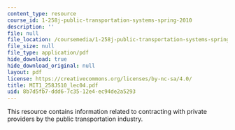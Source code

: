 ```yaml
---
content_type: resource
course_id: 1-258j-public-transportation-systems-spring-2010
description: ''
file: null
file_location: /coursemedia/1-258j-public-transportation-systems-spring-2010/8b7d5fb7ddd67c3512e4ec94de2a5293_MIT1_258JS10_lec04.pdf
file_size: null
file_type: application/pdf
hide_download: true
hide_download_original: null
layout: pdf
license: https://creativecommons.org/licenses/by-nc-sa/4.0/
title: MIT1_258JS10_lec04.pdf
uid: 8b7d5fb7-ddd6-7c35-12e4-ec94de2a5293
---
```

This resource contains information related to contracting with private providers by the public transportation industry. 